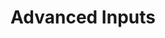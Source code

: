 ---
title: Advanced Inputs
menuTitle: Advanced Inputs
description: 'Familiarize yourself with the basic process and options when setting up an RBF driver'
position: 108
category: Tutorials
fullscreen: true
---